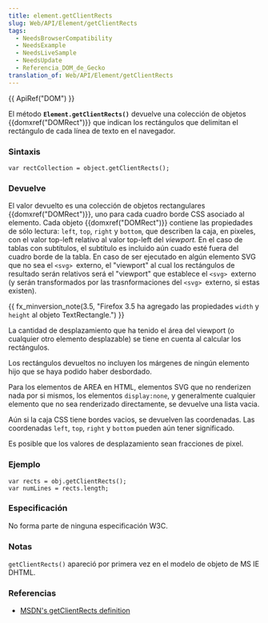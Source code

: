 ```yaml
---
title: element.getClientRects
slug: Web/API/Element/getClientRects
tags:
  - NeedsBrowserCompatibility
  - NeedsExample
  - NeedsLiveSample
  - NeedsUpdate
  - Referencia_DOM_de_Gecko
translation_of: Web/API/Element/getClientRects
---
```

{{ ApiRef("DOM") }}

El método **`Element.getClientRects()`** devuelve una colección de objetos {{domxref("DOMRect")}} que indican los rectángulos que delimitan el rectángulo de cada línea de texto en el navegador.

### Sintaxis

    var rectCollection = object.getClientRects();

### Devuelve

El valor devuelto es una colección de objetos rectangulares {{domxref("DOMRect")}}, uno para cada cuadro borde CSS asociado al elemento. Cada objeto {{domxref("DOMRect")}} contiene las propiedades de sólo lectura: `left`, `top`, `right` y `bottom`, que describen la caja, en pixeles, con el valor top-left relativo al valor top-left del _viewport._ En el caso de tablas con subtítulos, el subtítulo es incluido aún cuado esté fuera del cuadro borde de la tabla. En caso de ser ejecutado en algún elemento SVG que no sea el `<svg> `externo, el "viewport" al cual los rectángulos de resultado serán relativos será el "viewport" que establece el `<svg> `externo (y serán transformados por las trasnformaciones del `<svg> `externo, si estas existen).

{{ fx_minversion_note(3.5, "Firefox 3.5 ha agregado las propiedades <code>width</code> y <code>height</code> al objeto TextRectangle.") }}

La cantidad de desplazamiento que ha tenido el área del viewport (o cualquier otro elemento desplazable) se tiene en cuenta al calcular los rectángulos.

Los rectángulos devueltos no incluyen los márgenes de ningún elemento hijo que se haya podido haber desbordado.

Para los elementos de AREA en HTML, elementos SVG que no renderizen nada por si mismos, los elementos `display:none`, y generalmente cualquier elemento que no sea renderizado directamente, se devuelve una lista vacia.

Aún si la caja CSS tiene bordes vacios, se devuelven las coordenadas. Las coordenadas `left`, `top`, `right` y `bottom` pueden aún tener significado.

Es posible que los valores de desplazamiento sean fracciones de pixel.

### Ejemplo

    var rects = obj.getClientRects();
    var numLines = rects.length;

### Especificación

No forma parte de ninguna especificación W3C.

### Notas

`getClientRects()` apareció por primera vez en el modelo de objeto de MS IE DHTML.

### Referencias

- [MSDN's getClientRects definition](http://msdn2.microsoft.com/en-us/library/ms536435.aspx)
